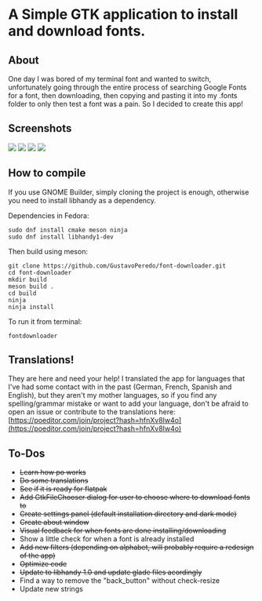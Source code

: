 # A Simple GTK application to install and download fonts.

## About

One day I was bored of my terminal font and wanted to switch, unfortunately going through the entire process of searching Google Fonts for a font, then downloading, then copying and pasting it into my .fonts folder to only then test a font was a pain. So I decided to create this app!

## Screenshots

![](https://raw.githubusercontent.com/GustavoPeredo/font-downloader/master/data/screenshots/entire.png)
![](https://raw.githubusercontent.com/GustavoPeredo/font-downloader/master/data/screenshots/compact.png)
![](https://raw.githubusercontent.com/GustavoPeredo/font-downloader/master/data/screenshots/dark_entire.png)
![](https://raw.githubusercontent.com/GustavoPeredo/font-downloader/master/data/screenshots/dark_compact.png)

## How to compile

If you use GNOME Builder, simply cloning the project is enough, otherwise you need to install libhandy as a dependency.

Dependencies in Fedora:
```
sudo dnf install cmake meson ninja 
sudo dnf install libhandy1-dev
```


Then build using meson:

```
git clone https://github.com/GustavoPeredo/font-downloader.git
cd font-downloader
mkdir build
meson build .
cd build
ninja
ninja install
```

To run it from terminal:
```
fontdownloader
```

## Translations!

They are here and need your help! I translated the app for languages that I've had some contact with in the past (German, French, Spanish and English), but they aren't my mother languages, so if you find any spelling/grammar mistake or want to add your language, don't be afraid to open an issue or contribute to the translations here: [https://poeditor.com/join/project?hash=hfnXv8Iw4o](https://poeditor.com/join/project?hash=hfnXv8Iw4o)

## To-Dos

* ~~Learn how po works~~
* ~~Do some translations~~
* ~~See if it is ready for flatpak~~
* ~~Add GtkFileChooser dialog for user to choose where to download fonts to~~
* ~~Create settings panel (default installation directory and dark mode)~~
* ~~Create about window~~
* ~~Visual feedback for when fonts are done installing/downloading~~
* Show a little check for when a font is already installed
* ~~Add new filters (depending on alphabet, will probably require a redesign of the app)~~
* ~~Optimize code~~
* ~~Update to libhandy 1.0 and update glade files acordingly~~
* Find a way to remove the "back_button" without check-resize
* Update new strings
